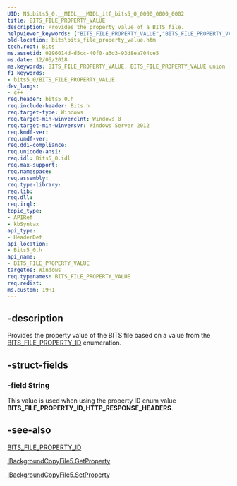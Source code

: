 ```yaml
---
UID: NS:bits5_0.__MIDL___MIDL_itf_bits5_0_0000_0000_0002
title: BITS_FILE_PROPERTY_VALUE
description: Provides the property value of a BITS file.helpviewer_keywords: ["BITS_FILE_PROPERTY_VALUE","BITS_FILE_PROPERTY_VALUE union [BITS]","bits.bits_file_property_value","bits5_0/BITS_FILE_PROPERTY_VALUE"]
old-location: bits\bits_file_property_value.htm
tech.root: Bits
ms.assetid: 0296014d-d5cc-40f0-a3d3-93d8ea704ce5
ms.date: 12/05/2018
ms.keywords: BITS_FILE_PROPERTY_VALUE, BITS_FILE_PROPERTY_VALUE union [BITS], bits.bits_file_property_value, bits5_0/BITS_FILE_PROPERTY_VALUE
f1_keywords:
- bits5_0/BITS_FILE_PROPERTY_VALUE
dev_langs:
- c++
req.header: bits5_0.h
req.include-header: Bits.h
req.target-type: Windows
req.target-min-winverclnt: Windows 8
req.target-min-winversvr: Windows Server 2012
req.kmdf-ver: 
req.umdf-ver: 
req.ddi-compliance: 
req.unicode-ansi: 
req.idl: Bits5_0.idl
req.max-support: 
req.namespace: 
req.assembly: 
req.type-library: 
req.lib: 
req.dll: 
req.irql: 
topic_type:
- APIRef
- kbSyntax
api_type:
- HeaderDef
api_location:
- Bits5_0.h
api_name:
- BITS_FILE_PROPERTY_VALUE
targetos: Windows
req.typenames: BITS_FILE_PROPERTY_VALUE
req.redist: 
ms.custom: 19H1
---
```


## -description


Provides the property value of the BITS file based on a value from the <a href="https://docs.microsoft.com/windows/desktop/api/bits5_0/ns-bits5_0-bits_job_property_value">BITS_FILE_PROPERTY_ID</a> enumeration.


## -struct-fields




### -field String

This value is used when using the property ID 
      enum value <b>BITS_FILE_PROPERTY_ID_HTTP_RESPONSE_HEADERS</b>. 


## -see-also




<a href="https://docs.microsoft.com/windows/desktop/api/bits5_0/ns-bits5_0-bits_job_property_value">BITS_FILE_PROPERTY_ID</a>



<a href="https://docs.microsoft.com/windows/desktop/api/bits5_0/nf-bits5_0-ibackgroundcopyfile5-getproperty">IBackgroundCopyFile5.GetProperty</a>



<a href="https://docs.microsoft.com/windows/desktop/api/bits5_0/nf-bits5_0-ibackgroundcopyfile5-setproperty">IBackgroundCopyFile5.SetProperty</a>
 

 

